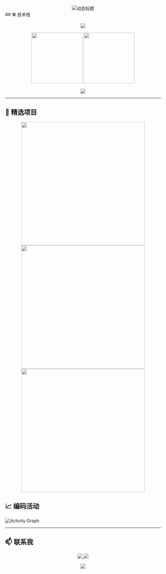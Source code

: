<div align="center">
  <!-- 动态标题动画 -->
  <img src="https://readme-typing-svg.demolab.com?font=Fira+Code&size=30&duration=4000&pause=1000&color=42B883&center=true&vCenter=true&width=500&lines=Hi%2C+I'm+Qin Huitong;Vue+FullStack+Developer;Java+Backend+Engineer;Python+Automation+Enthusiast" alt="动态标题" />
</div>
## 🛠️ 技术栈

<p align="center">
  <img src="https://skillicons.dev/icons?i=vue,vite,nuxtjs,js,ts,java,spring,python,django,postgres,redis,aws,docker,git&theme=dark" />
</p>
<div align="center">
  <img height="165" src="https://github-readme-stats.vercel.app/api?username=fqy9242&show_icons=true&theme=vue-dark&count_private=true&hide_border=true" />
  <img height="165" src="https://github-readme-stats.vercel.app/api/top-langs/?username=fqy9242&layout=compact&theme=vue-dark&hide_border=true&exclude_repo=archive" />
</div>

<p align="center">
  <img src="https://github-profile-trophy.vercel.app/?username=fqy9242&theme=onedark&row=2&column=3&margin-w=15&margin-h=15" />
</p>


---



## 🚀 精选项目

<div align="center" class="project-grid">
	  <a href="https://github.com/fqy9242/24-dormitory_vue3-js">
    <img width="400" src="https://github-readme-stats.vercel.app/api/pin/?username=fqy9242&repo=24-dormitory_vue3-js&theme=vue-dark&show_owner=true" />
  </a>

  <a href="项目2链接">
    <img width="400" src="https://github-readme-stats.vercel.app/api/pin/?username=fqy9242&repo=java-project&theme=vue-dark&show_owner=true" />
  </a>

  <a href="项目3链接">
    <img width="400" src="https://github-readme-stats.vercel.app/api/pin/?username=fqy9242&repo=python-project&theme=vue-dark&show_owner=true" />
  </a>
</div>









## 📈 编码活动

![Activity Graph](https://github-readme-activity-graph.vercel.app/graph?username=fqy9242&theme=vue-dark)


---

## 📫 联系我

<p align="center">
  <a href="mailto:59605904@qq.com">
    <img src="https://img.shields.io/badge/QQ邮箱-59605904@qq.com-EA4335?style=for-the-badge&logo=gmail&logoColor=white" />
  </a>
  <a href="http://wpa.qq.com/msgrd?v=3&uin=59605904&site=qq&menu=yes">
    <img src="https://img.shields.io/badge/QQ-59605904-0072b1?style=for-the-badge&logo=tencentqq&logoColor=white" />
  </a>
</p>

<p align="center">
  <img src="https://komarev.com/ghpvc/?username=fqy9242&label=Profile+Views&color=42B883&style=flat" />
</p>
